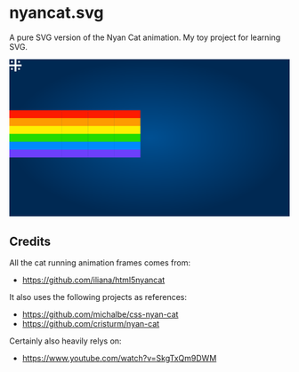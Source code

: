 # nyancat.svg
A pure SVG version of the Nyan Cat animation. My toy project for learning SVG.

![nyancat](https://raw.githubusercontent.com/Gowee/nyancat-svg/main/nyancat.svg)

## Credits
All the cat running animation frames comes from:
- https://github.com/iliana/html5nyancat

It also uses the following projects as references:
- https://github.com/michalbe/css-nyan-cat
- https://github.com/cristurm/nyan-cat

Certainly also heavily relys on:
- https://www.youtube.com/watch?v=SkgTxQm9DWM
